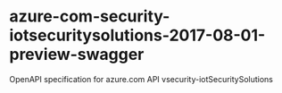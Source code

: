 # azure-com-security-iotsecuritysolutions-2017-08-01-preview-swagger
OpenAPI specification for azure.com API vsecurity-iotSecuritySolutions
